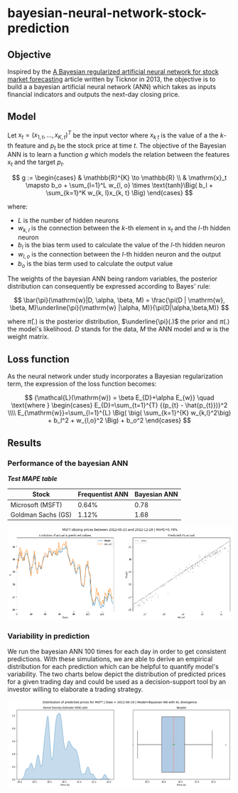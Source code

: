 # bayesian-neural-network-stock-prediction

## Objective

Inspired by the [A Bayesian regularized artificial neural network for stock market forecasting](https://www.sciencedirect.com/science/article/pii/S0957417413002509#:~:text=In%20this%20paper%20a%20Bayesian,closing%20price%20of%20individual%20stocks.) article written by Ticknor in 2013, the objective is to build a a bayesian artificial neural network (ANN) which takes as inputs financial indicators and outputs the next-day closing price. 

## Model 

Let $\mathrm{x}_t = (x_{1, t}, \dots, x_{K, t})^T$ be the input vector where $x_{k_, t}$ is the value of a the $k$-th feature and $p_t$ be the stock price at time $t$. The objective of the Bayesian ANN is to learn a function $g$ which models the relation between the features $\mathrm{x}_t$ and the target $p_t$.

$$
g :=
\begin{cases}
    & \mathbb{R}^{K} \to \mathbb{R} \\
    & \mathrm{x}_t \mapsto b_o + \sum_{l=1}^L w_{l, o} \times \text{tanh}\Big( b_l + \sum_{k=1}^K w_{k, l}x_{k, t} \Big)
\end{cases}
$$

where: 
- $L$ is the number of hidden neurons
- $w_{k, l}$ is the connection between the $k$-th element in $\mathrm{x}_t$ and the $l$-th hidden neuron
- $b_l$ is the bias term used to calculate the value of the $l$-th hidden neuron
- $w_{l, o}$ is the connection between the $l$-th hidden neuron and the output
- $b_o$ is the bias term used to calculate the output value

The weights of the bayesian ANN being random variables, the posterior distribution can consequently be expressed according to Bayes' rule: 

$$
\bar{\pi}(\mathrm{w}|D, \alpha, \beta, M) = \frac{\pi(D | \mathrm{w}, \beta, M)\underline{\pi}(\mathrm{w} |\alpha, M)}{\pi(D|\alpha,\beta,M)}
$$

where $\bar{\pi}(.)$ is the posterior distribution, $\underline{\pi}(.)$ the prior and $\pi(.)$ the model's likelihood. $D$ stands for the data, $M$ the ANN model and $\mathrm{w}$ is the weight matrix.

## Loss function 

As the neural network under study incorporates a Bayesian regularization term, the expression of the loss function becomes: 

$$
{\mathcal{L}(\mathrm{w}) = \beta E_{D}+\alpha E_{w}} \quad \text{where }
\begin{cases}
    E_{D}=\sum_{t=1}^{T}  {(p_{t} - \hat{p_{t}})}^2 \\\\
    E_{\mathrm{w}}=\sum_{l=1}^{L} \Big( \big( \sum_{k=1}^{K} w_{k,l}^2\big) + b_l^2 + w_{l,o}^2 \Big) + b_o^2
\end{cases}
$$

## Results 

### Performance of the bayesian ANN

***Test MAPE table***

|  **Stock** | Frequentist ANN  | Bayesian ANN |
|---|---|---|
|  Microsoft (MSFT) | 0.64%   | 0.78 | 
|  Goldman Sachs (GS) | 1.12%  | 1.68  | 


![](imgs/msft-test-bnn-kl-5hn.png)

### Variability in prediction

We run the bayesian ANN 100 times for each day in order to get consistent predictions. With these simulations, we are able to derive an empirical distribution for each prediction which can be helpful to quantify model's variability. The two charts below depict the distribution of predicted prices for a given trading day and could be used as a decision-support tool by an investor willing to elaborate a trading strategy. 

![](imgs/msft-preds-distrib-kl-5hn.png)


